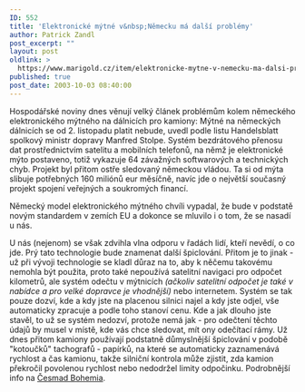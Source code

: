 ```yaml
---
ID: 552
title: 'Elektronické mýtné v&nbsp;Německu má další problémy'
author: Patrick Zandl
post_excerpt: ""
layout: post
oldlink: >
  https://www.marigold.cz/item/elektronicke-mytne-v-nemecku-ma-dalsi-problemy
published: true
post_date: 2003-10-03 08:40:00
---
```

<p>
Hospodářské noviny dnes věnují velký článek problémům kolem německého elektronického mýtného na dálnicích pro kamiony: Mýtné na německých dálnicích se od 2. listopadu platit nebude, uvedl podle listu Handelsblatt spolkový ministr dopravy Manfred Stolpe. Systém bezdrátového přenosu dat prostřednictvím satelitu a mobilních telefonů, na němž je elektronické mýto postaveno, totiž vykazuje 64 závažných softwarových a technických chyb. Projekt byl přitom ostře sledovaný německou vládou. Ta si od mýta slibuje potřebných 160 miliónů eur měsíčně, navíc jde o největší současný projekt spojení veřejných a soukromých financí.</p>

<p>
Německý model elektronického mýtného chvíli vypadal, že bude v podstatě novým standardem v zemích EU a dokonce se mluvilo i o tom, že se nasadí u nás. </p>

<p>
U nás (nejenom) se však zdvihla vlna odporu v řadách lidí, kteří nevědí, o co jde. Prý tato technologie bude znamenat další špiclování. Přitom je to jinak - už při vývoji technologie se kladl důraz na to, aby k něčemu takovému nemohla být použita, proto také nepoužívá satelitní navigaci pro odpočet kilometrů, ale systém odečtu v mýtnicích <EM>(ačkoliv satelitní odpočet je také v nabídce a pro velké dopravce je vhodnější)</EM> nebo internetem. Systém se tak pouze dozví, kde a kdy jste na placenou silnici najel a kdy jste odjel, vše automaticky zpracuje a podle toho stanoví cenu. Kde a jak dlouho jste stavěl, to už se systém nedozví, protože nemá jak - pro odečtení těchto údajů by musel v místě, kde vás chce sledovat, mít ony odečítací rámy. Už dnes přitom kamiony používají podstatně důmyslnější špiclování v podobě "kotoučků" tachografů&#160;- papírků, na které se automaticky zaznamenává rychlost a čas kamionu, takže silniční kontrola může zjistit, zda kamion překročil povolenou rychlost nebo nedodržel limity odpočinku. Podrobnější info na <A href="http://www.cesmad-bohemia.cz/news.php?id_zpravy=1917" target=_blank>Česmad Bohemia</A>.</p>

